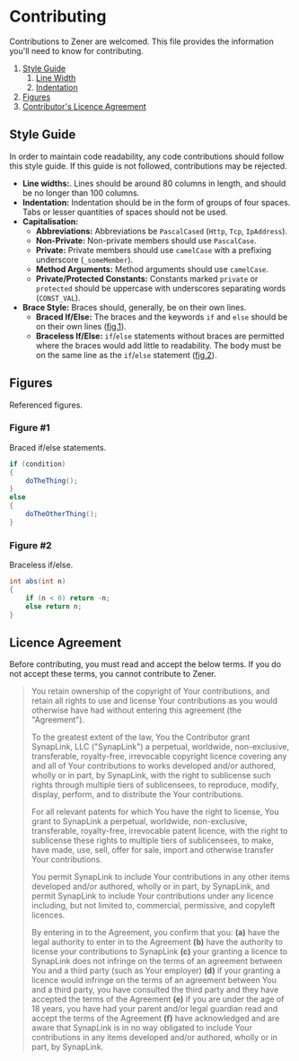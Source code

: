 # Contributing

Contributions to Zener are welcomed. This file provides the information you'll need to know for contributing.

1. [Style Guide](#style-guide)
    1. [Line Width](#line-width)
    2. [Indentation](#indentation)
2. [Figures](#figures)
3. [Contributor's Licence Agreement](#licence-agreement)

## Style Guide

In order to maintain code readability, any code contributions should follow this style guide. If this guide is not followed, contributions may be rejected.

- **Line widths:**. Lines should be around 80 columns in length, and should be no longer than 100 columns.
- **Indentation:** Indentation should be in the form of groups of four spaces. Tabs or lesser quantities of spaces should not be used.
- **Capitalisation:**
    - **Abbreviations:** Abbreviations be `PascalCased` (`Http`, `Tcp`, `IpAddress`).
    - **Non-Private:** Non-private members should use `PascalCase`.
    - **Private:** Private members should use `camelCase` with a prefixing underscore (`_someMember`).
    - **Method Arguments:** Method arguments should use `camelCase`.
    - **Private/Protected Constants:** Constants marked `private` or `protected` should be uppercase with underscores separating words (`CONST_VAL`).
- **Brace Style:** Braces should, generally, be on their own lines.
    - **Braced If/Else:** The braces and the keywords `if` and `else` should be on their own lines ([fig.1](#figure-1)).
    - **Braceless If/Else:** `if`/`else` statements without braces are permitted where the braces would add little to readability. The body must be on the same line as the `if`/`else` statement ([fig.2](#figure-2)).

## Figures

Referenced figures.

### Figure #1

Braced if/else statements.
```c#
if (condition)
{
    doTheThing();
}
else
{
    doTheOtherThing();
}
```

### Figure #2

Braceless if/else.

```c#
int abs(int n)
{
    if (n < 0) return -n;
    else return n;
}
```

## Licence Agreement

Before contributing, you must read and accept the below terms. If you do not accept these terms, you cannot contribute to Zener.

> You retain ownership of the copyright of Your contributions, and retain all rights to use and license Your contributions as you would otherwise have had without entering this agreement (the "Agreement").
>
> To the greatest extent of the law, You the Contributor grant SynapLink, LLC ("SynapLink") a perpetual, worldwide, non-exclusive, transferable, royalty-free, irrevocable copyright licence covering any and all of Your contributions to works developed and/or authored, wholly or in part, by SynapLink, with the right to sublicense such rights through multiple tiers of sublicensees, to reproduce, modify, display, perform, and to distribute the Your contributions.
>
> For all relevant patents for which You have the right to license, You grant to SynapLink a perpetual, worldwide, non-exclusive, transferable, royalty-free, irrevocable patent licence, with the right to sublicense these rights to multiple tiers of sublicensees, to make, have made, use, sell, offer for sale, import and otherwise transfer Your contributions.
>
> You permit SynapLink to include Your contributions in any other items developed and/or authored, wholly or in part, by SynapLink, and permit SynapLink to include Your contributions under any licence including, but not limited to, commercial, permissive, and copyleft licences.
>
> By entering in to the Agreement, you confirm that you: **(a)** have the legal authority to enter in to the Agreement **(b)** have the authority to license your contributions to SynapLink **(c)** your granting a licence to SynapLink does not infringe on the terms of an agreement between You and a third party (such as Your employer) **(d)** if your granting a licence would infringe on the terms of an agreement between You and a third party, you have consulted the third party and they have accepted the terms of the Agreement **(e)** if you are under the age of 18 years, you have had your parent and/or legal guardian read and accept the terms of the Agreement **(f)** have acknowledged and are aware that SynapLink is in no way obligated to include Your contributions in any items developed and/or authored, wholly or in part, by SynapLink.
